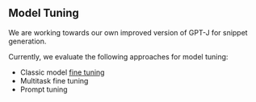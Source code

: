 ## Model Tuning

 We are working towards our own improved version of GPT-J for snippet generation.
 
 Currently, we evaluate the following approaches for model tuning:
 
 - Classic model [fine tuning](https://github.com/snipaid-nlg/model-tuning/blob/main/GPT-J-6B-8bit-HeadlineGeneration.ipynb)
 - Multitask fine tuning
 - Prompt tuning
